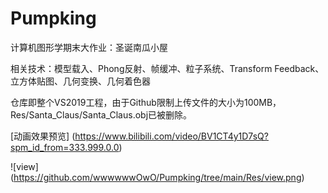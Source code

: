 # Pumpking
计算机图形学期末大作业：圣诞南瓜小屋

相关技术：模型载入、Phong反射、帧缓冲、粒子系统、Transform Feedback、立方体贴图、几何变换、几何着色器

仓库即整个VS2019工程，由于Github限制上传文件的大小为100MB，Res/Santa_Claus/Santa_Claus.obj已被删除。

[动画效果预览] (https://www.bilibili.com/video/BV1CT4y1D7sQ?spm_id_from=333.999.0.0)

![view] (https://github.com/wwwwwwOwO/Pumpking/tree/main/Res/view.png)
